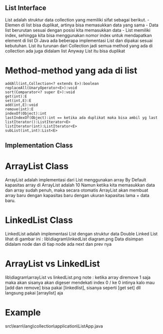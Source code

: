 ## List Interface
List adalah struktur data collection yang memiliki sifat sebagai berikut.
    - Elemen di list bisa duplikat, artinya bisa memasukkan data yang sama
    - Data list berurutan sesuai dengan posisi kita memasukkan data
    - List memiliki index, sehingga kita bisa menggunakan nomor index untuk
        mendapatkan element di list
Di Java ada beberapa implementasi List dan dipakai sesuai kebutuhan.
List itu turunan dari Collection jadi semua method yang ada di collection 
    ada juga didalam list
Anyway List itu bisa duplikat

# Method-method yang ada di list
    addAll(int,Collection<? extends E>):boolean
    replaceAll(UnaryOperator<E>):void
    sort(Comparator<? super E>):void
    get(int):E
    set(int,E):E
    add(int,E):void
    remove(int):E
    indexOf(Object):int
    lastIndexOf(Object):int == ketika ada duplikat maka bisa ambil yg last
    listIterator():ListIterator<E>
    listIterator(int):ListIterator<E>
    subList(int,int):List<E>

## Implementation Class
# ArrayList Class
ArrayList adalah implementasi dari List menggunakan array
By Default kapasitas array di ArrayList adalah 10
Namun ketika kita memasukkan data dan array sudah penuh, maka secara otomatis
    ArrayList akan membuat array baru dengan kapasitas baru dengan ukuran
    kapasitas lama + data baru.

# LinkedList Class
LinkedList adalah implementasi List dengan struktur data Double Linked List
    lihat di gambar ini : lib\diagram\linkedList diagram.png
Data disimpan didalam node dan di tiap node ada next dan prev nya

# ArrayList vs LinkedList
lib\diagram\arrayList vs linkedList.png
note :
    ketika array diremove 1 saja maka akan sisanya akan digeser mendekati index 0 / ke 0
    intinya kalo mau [add dan remove] bisa pakai [linkedlist], sisanya seperti [get set] dll
    langsung pakai [arraylist] aja

# Example
src\learn\lang\collection\application\ListApp.java